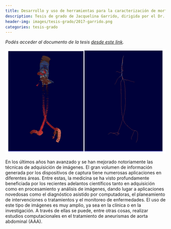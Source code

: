 ```yaml
---
title: Desarrollo y uso de herramientas para la caracterización de morfología y post-procesamiento de morfología vascular en simulaciones de fluidos computacional
description: Tesis de grado de Jacquelina Garrido, dirigida por el Dr. Ignacio Larrabide
header-img: images/tesis-grado/2017-garrido.png
categories: tesis-grado
---
```

*Podés acceder al documento de la tesis [desde este link](https://www.ridaa.unicen.edu.ar/xmlui/bitstream/handle/123456789/1441/InformeFinal-GarridoJacquelina.pdf?sequence=1&isAllowed=y).*


<div class="image-post-container">
    <img src="/images/tesis-grado/2017-garrido.png"/>
</div>

En los últimos años han avanzado y se han mejorado notoriamente las técnicas de adquisición de imágenes. El gran volumen de información generada por los dispositivos de captura tiene numerosas aplicaciones en diferentes áreas. Entre estas, la medicina se ha visto profundamente beneficiada por los recientes adelantos científicos tanto en adquisición como en procesamiento y análisis de imágenes, dando lugar a aplicaciones novedosas como el diagnóstico asistido por computadoras, el planeamiento de intervenciones o tratamientos y el monitoreo de enfermedades. El uso de este tipo de imágenes es muy amplio, ya sea en la clínica o en la investigación. A través de ellas se puede, entre otras cosas, realizar estudios computacionales en el tratamiento de aneurismas de aorta abdominal (AAA).
